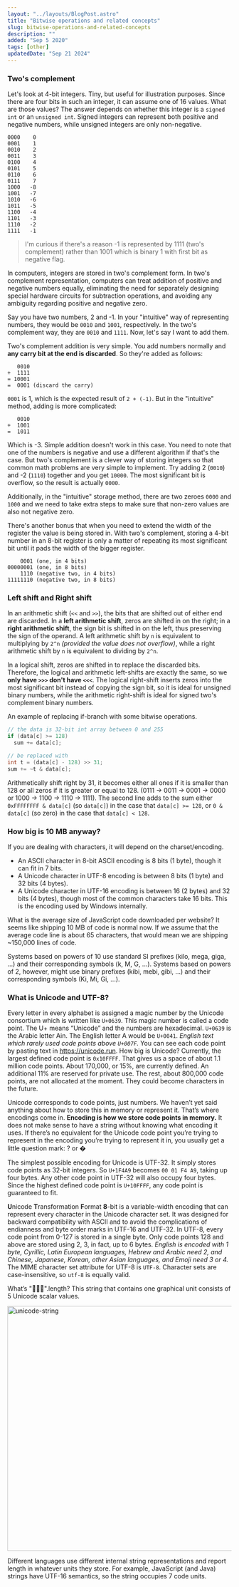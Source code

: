 ```yaml
---
layout: "../layouts/BlogPost.astro"
title: "Bitwise operations and related concepts"
slug: bitwise-operations-and-related-concepts
description: ""
added: "Sep 5 2020"
tags: [other]
updatedDate: "Sep 21 2024"
---
```


### Two's complement
Let's look at 4-bit integers. Tiny, but useful for illustration purposes. Since there are four bits in such an integer, it can assume one of 16 values. What are those values? The answer depends on whether this integer is a `signed int` or an `unsigned int`. Signed integers can represent both positive and negative numbers, while unsigned integers are only non-negative.

```
0000    0
0001    1
0010    2
0011    3
0100    4
0101    5
0110    6
0111    7
1000   -8
1001   -7
1010   -6
1011   -5
1100   -4
1101   -3
1110   -2
1111   -1
```

> I'm curious if there's a reason -1 is represented by 1111 (two's complement) rather than 1001 which is binary 1 with first bit as negative flag.

In computers, integers are stored in two's complement form. In two's complement representation, computers can treat addition of positive and negative numbers equally, eliminating the need for separately designing special hardware circuits for subtraction operations, and avoiding any ambiguity regarding positive and negative zero.

Say you have two numbers, 2 and -1. In your "intuitive" way of representing numbers, they would be `0010` and `1001`, respectively. In the two's complement way, they are `0010` and `1111`. Now, let's say I want to add them.

Two's complement addition is very simple. You add numbers normally and **any carry bit at the end is discarded**. So they're added as follows:

```
   0010
+  1111
= 10001
=  0001 (discard the carry)
```

`0001` is 1, which is the expected result of `2 + (-1)`. But in the "intuitive" method, adding is more complicated:

```
   0010
+  1001
=  1011
```

Which is -3. Simple addition doesn't work in this case. You need to note that one of the numbers is negative and use a different algorithm if that's the case. But two's complement is a clever way of storing integers so that common math problems are very simple to implement. Try adding 2 (`0010`) and -2 (`1110`) together and you get `10000`. The most significant bit is overflow, so the result is actually `0000`.

Additionally, in the "intuitive" storage method, there are two zeroes `0000` and `1000` and we need to take extra steps to make sure that non-zero values are also not negative zero.

There's another bonus that when you need to extend the width of the register the value is being stored in. With two's complement, storing a 4-bit number in an 8-bit register is only a matter of repeating its most significant bit until it pads the width of the bigger register.

```
    0001 (one, in 4 bits)
00000001 (one, in 8 bits)
    1110 (negative two, in 4 bits)
11111110 (negative two, in 8 bits)
```

### Left shift and Right shift
In an arithmetic shift (`<<` and `>>`), the bits that are shifted out of either end are discarded. In a **left arithmetic shift**, zeros are shifted in on the right; in a **right arithmetic shift**, the sign bit is shifted in on the left, thus preserving the sign of the operand. A left arithmetic shift by `n` is equivalent to multiplying by `2^n` *(provided the value does not overflow)*, while a right arithmetic shift by `n` is equivalent to dividing by `2^n`.

In a logical shift, zeros are shifted in to replace the discarded bits. Therefore, the logical and arithmetic left-shifts are exactly the same, so we **only have `>>>` don't have `<<<`**. The logical right-shift inserts zeros into the most significant bit instead of copying the sign bit, so it is ideal for unsigned binary numbers, while the arithmetic right-shift is ideal for signed two's complement binary numbers.

An example of replacing if-branch with some bitwise operations.
```java
// the data is 32-bit int array between 0 and 255
if (data[c] >= 128)
  sum += data[c];

// be replaced with
int t = (data[c] - 128) >> 31;
sum += ~t & data[c];
```

Arithmetically shift right by 31, it becomes either all ones if it is smaller than 128 or all zeros if it is greater or equal to 128. (0111 -> 0011 -> 0001 -> 0000 or 1000 -> 1100 -> 1110 -> 1111). The second line adds to the sum either `0xFFFFFFFF & data[c]` (so `data[c]`) in the case that `data[c] >= 128`, or `0 & data[c]` (so zero) in the case that `data[c] < 128`.

### How big is 10 MB anyway?
If you are dealing with characters, it will depend on the charset/encoding.
- An ASCII character in 8-bit ASCII encoding is 8 bits (1 byte), though it can fit in 7 bits.
- A Unicode character in UTF-8 encoding is between 8 bits (1 byte) and 32 bits (4 bytes).
- A Unicode character in UTF-16 encoding is between 16 (2 bytes) and 32 bits (4 bytes), though most of the common characters take 16 bits. This is the encoding used by Windows internally.

What is the average size of JavaScript code downloaded per website? It seems like shipping 10 MB of code is normal now. If we assume that the average code line is about 65 characters, that would mean we are shipping ~150,000 lines of code.

Systems based on powers of 10 use standard SI prefixes (kilo, mega, giga, ...) and their corresponding symbols (k, M, G, ...). Systems based on powers of 2, however, might use binary prefixes (kibi, mebi, gibi, ...) and their corresponding symbols (Ki, Mi, Gi, ...).

### What is Unicode and UTF-8?
Every letter in every alphabet is assigned a magic number by the Unicode consortium which is written like `U+0639`. This magic number is called a code point. The U+ means “Unicode” and the numbers are hexadecimal. `U+0639` is the Arabic letter Ain. The English letter A would be `U+0041`. *English text which rarely used code points above `U+007F`.* You can see each code point by pasting text in   https://unicode.run. How big is Unicode? Currently, the largest defined code point is `0x10FFFF`. That gives us a space of about 1.1 million code points. About 170,000, or 15%, are currently defined. An additional 11% are reserved for private use. The rest, about 800,000 code points, are not allocated at the moment. They could become characters in the future.

Unicode corresponds to code points, just numbers. We haven’t yet said anything about how to store this in memory or represent it. That’s where encodings come in. **Encoding is how we store code points in memory.** It does not make sense to have a string without knowing what encoding it uses. If there’s no equivalent for the Unicode code point you’re trying to represent in the encoding you’re trying to represent it in, you usually get a little question mark: ? or �

The simplest possible encoding for Unicode is UTF-32. It simply stores code points as 32-bit integers. So `U+1F4A9` becomes `00 01 F4 A9`, taking up four bytes. Any other code point in UTF-32 will also occupy four bytes. Since the highest defined code point is `U+10FFFF`, any code point is guaranteed to fit.

**U**nicode **T**ransformation **F**ormat **8**-bit is a variable-width encoding that can represent every character in the Unicode character set. It was designed for backward compatibility with ASCII and to avoid the complications of endianness and byte order marks in UTF-16 and UTF-32. In UTF-8, every code point from 0-127 is stored in a single byte. Only code points 128 and above are stored using 2, 3, in fact, up to 6 bytes. *English is encoded with 1 byte, Cyrillic, Latin European languages, Hebrew and Arabic need 2, and Chinese, Japanese, Korean, other Asian languages, and Emoji need 3 or 4.* The MIME character set attribute for UTF-8 is `UTF-8`. Character sets are case-insensitive, so `utf-8` is equally valid.

What’s "🤦🏼‍♂️".length? This string that contains one graphical unit consists of 5 Unicode scalar values.

<img alt="unicode-string" src="https://raw.gitmirror.com/kexiZeroing/blog-images/main/unicode-encoding.png" width="550" />

Different languages use different internal string representations and report length in whatever units they store. For example, JavaScript (and Java) strings have UTF-16 semantics, so the string occupies 7 code units.
